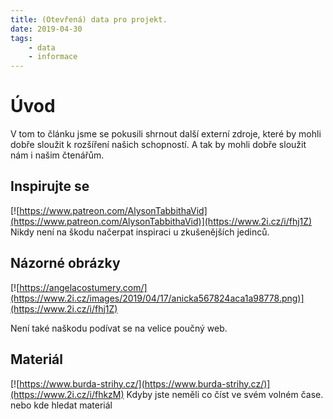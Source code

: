 ```yaml
---
title: (Otevřená) data pro projekt.
date: 2019-04-30
tags: 
    - data
    - informace
---
```


# Úvod
V tom to článku jsme se pokusili shrnout další externí zdroje, které by mohli dobře sloužit k rozšíření našich schopností. A tak by mohli dobře sloužit nám i našim čtenářům.
## Inspirujte se


[![https://www.patreon.com/AlysonTabbithaVid](https://www.patreon.com/AlysonTabbithaVid)](https://www.2i.cz/i/fhj1Z)
 Nikdy není na škodu načerpat inspiraci u zkušenějších jedinců. 


## Názorné obrázky
[![https://angelacostumery.com/](https://www.2i.cz/images/2019/04/17/anicka567824aca1a98778.png)](https://www.2i.cz/i/fhj1Z)

Není také naškodu podívat se na velice poučný web.

## Materiál
[![https://www.burda-strihy.cz/](https://www.burda-strihy.cz/)](https://www.2i.cz/i/fhkzM)
Kdyby jste neměli co číst ve svém volném čase. nebo kde hledat materiál